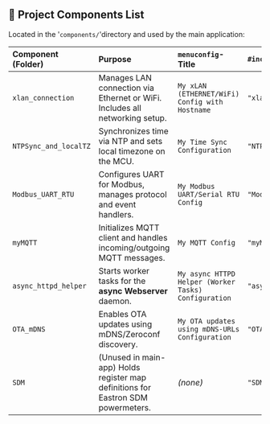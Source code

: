 ## 🧱 Project Components List

Located in the '`components/`'directory and used by the main application:

| Component (Folder)| Purpose | `menuconfig`-Title | `#include` |
|:- | :- | :- | :- |
|`xlan_connection`| Manages LAN connection via Ethernet or WiFi. Includes all networking setup. | `My xLAN (ETHERNET/WiFi) Config with Hostname`|`"xlan_connection.h"`|
|`NTPSync_and_localTZ`| Synchronizes time via NTP and sets local timezone on the MCU.| `My Time Sync Configuration`|`"NTPSync_and_localTZ.h"`|
|`Modbus_UART_RTU`| Configures UART for Modbus, manages protocol and event handlers.|`My Modbus UART/Serial RTU Config`|`"Modbus_UART_RTU.h"`|
|`myMQTT`| Initializes MQTT client and handles incoming/outgoing MQTT messages.|`My MQTT Config`|`"myMQTT.h"`|
|`async_httpd_helper`| Starts worker tasks for the **async Webserver** daemon. |`My async HTTPD Helper (Worker Tasks) Configuration`|`"async_httpd_helper.h"`|
|`OTA_mDNS`| Enables OTA updates using mDNS/Zeroconf discovery.|`My OTA updates using mDNS-URLs Configuration`|`"OTA_mDNS.h"`|
|`SDM`|(Unused in main-app) Holds register map definitions for Eastron SDM powermeters.|_(none)_|`"SDM.h"`|